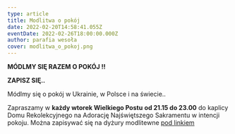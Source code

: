 ```yaml
---
type: article
title: Modlitwa o pokój
date: 2022-02-20T14:58:41.055Z
eventDate: 2022-02-26T18:00:00.000Z
author: parafia wesoła
cover: modlitwa_o_pokoj.png
---
```

<!--StartFragment-->

**MÓDLMY SIĘ RAZEM O POKÓJ !!**

**ZAPISZ SIĘ..**

Módlmy się o pokój w Ukrainie, w Polsce i na świecie..

Zapraszamy w **każdy wtorek Wielkiego Postu** **od 21.15 do 23.00** do kaplicy Domu Rekolekcyjnego na Adorację Najświętszego Sakramentu w intencji pokoju. Można zapisywać się na dyżury modlitewne [pod linkiem](https://docs.google.com/spreadsheets/d/1A7pctqe1Jf2X9_cezfOx95wG0rq-IT4ws64WABtRrlU/edit?usp=sharing)

<!--EndFragment-->